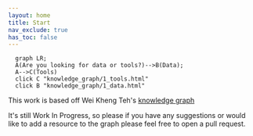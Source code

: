 ```yaml
---
layout: home
title: Start
nav_exclude: true
has_toc: false
---
```


```mermaid
  graph LR; 
  A(Are you looking for data or tools?)-->B(Data); 
  A-->C(Tools)
  click C "knowledge_graph/1_tools.html"
  click B "knowledge_graph/1_data.html"
```

This work is based off Wei Kheng Teh's [knowledge graph](https://drive.google.com/file/d/18noPZdzeq7EEZjzb1G2sigk4KnGmBbPc/view)

It's still Work In Progress, so please if you have any suggestions or would like to add a resource to the graph please
feel free to open a pull request.